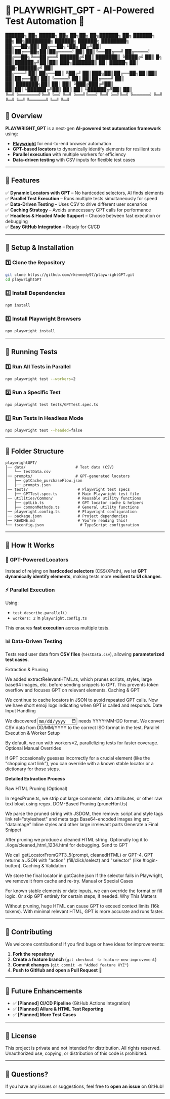 # 🎡 PLAYWRIGHT_GPT - AI-Powered Test Automation 🚀  


██████╗ ██╗      █████╗ ██╗   ██╗██╗    ██╗██████╗ ██╗ ██████╗ ██╗  ██╗████████╗               ██████╗ ██████╗ ████████╗
██╔══██╗██║     ██╔══██╗╚██╗ ██╔╝██║    ██║██╔══██╗██║██╔════╝ ██║  ██║╚══██╔══╝              ██╔════╝ ██╔══██╗╚══██╔══╝
██████╔╝██║     ███████║ ╚████╔╝ ██║ █╗ ██║██████╔╝██║██║  ███╗███████║   ██║       █████╗    ██║  ███╗██████╔╝   ██║   
██╔═══╝ ██║     ██╔══██║  ╚██╔╝  ██║███╗██║██╔══██╗██║██║   ██║██╔══██║   ██║       ╚════╝    ██║   ██║██╔═══╝    ██║   
██║     ███████╗██║  ██║   ██║   ╚███╔███╔╝██║  ██║██║╚██████╔╝██║  ██║   ██║                 ╚██████╔╝██║        ██║   
╚═╝     ╚══════╝╚═╝  ╚═╝   ╚═╝    ╚══╝╚══╝ ╚═╝  ╚═╝╚═╝ ╚═════╝ ╚═╝  ╚═╝   ╚═╝                  ╚═════╝ ╚═╝        ╚═╝   
                                                                                                                        


## 📌 Overview  
**PLAYWRIGHT_GPT** is a next-gen **AI-powered test automation framework** using:
- **[Playwright](https://playwright.dev/)** for end-to-end browser automation  
- **GPT-based locators** to dynamically identify elements for resilient tests  
- **Parallel execution** with multiple workers for efficiency  
- **Data-driven testing** with CSV inputs for flexible test cases  

---

## 🚀 Features  
✅ **Dynamic Locators with GPT** – No hardcoded selectors, AI finds elements  
✅ **Parallel Test Execution** – Runs multiple tests simultaneously for speed  
✅ **Data-Driven Testing** – Uses CSV to drive different user scenarios  
✅ **Caching Strategy** – Avoids unnecessary GPT calls for performance  
✅ **Headless & Headed Mode Support** – Choose between fast execution or debugging  
✅ **Easy GitHub Integration** – Ready for CI/CD  

---

## 🔧 Setup & Installation  

### **1️⃣ Clone the Repository**
```bash
git clone https://github.com/rkennedy97/playwrightGPT.git
cd playwrightGPT
```

### **2️⃣ Install Dependencies**
```bash
npm install
```

### **3️⃣ Install Playwright Browsers**
```bash
npx playwright install
```

---

## 🏃 Running Tests  

### **1️⃣ Run All Tests in Parallel**
```bash
npx playwright test --workers=2
```

### **2️⃣ Run a Specific Test**
```bash
npx playwright test tests/GPTTest.spec.ts
```

### **3️⃣ Run Tests in Headless Mode**
```bash
npx playwright test --headed=false
```

---

## 👤 Folder Structure  

```
playwrightGPT/
│── data/                      # Test data (CSV)
│   └── testData.csv
│── prompts/                   # GPT-generated locators
│   ├── gptCache_purchaseFlow.json
│   ├── prompts.json
│── tests/                      # Playwright test specs
│   ├── GPTTest.spec.ts         # Main Playwright test file
│── utilities/Common/           # Reusable utility functions
│   ├── gptLib.ts               # GPT locator cache & helpers
│   ├── commonMethods.ts        # General utility functions
│── playwright.config.ts        # Playwright configuration
│── package.json                # Project dependencies
│── README.md                   # You're reading this!
└── tsconfig.json                # TypeScript configuration
```

---

## 🎯 How It Works  

### **🧠 GPT-Powered Locators**  
Instead of relying on **hardcoded selectors** (CSS/XPath), we let **GPT dynamically identify elements**, making tests more **resilient to UI changes**.

### **⚡ Parallel Execution**
Using:
- `test.describe.parallel()`  
- `workers: 2` in `playwright.config.ts`  

This ensures **fast execution** across multiple tests.

### **📊 Data-Driven Testing**
Tests read user data from **CSV files** (`testData.csv`), allowing **parameterized test cases**.


Extraction & Pruning

We added extractRelevantHTML.ts, which prunes scripts, styles, large base64 images, etc. before sending snippets to GPT.
This prevents token overflow and focuses GPT on relevant elements.
Caching & GPT

We continue to cache locators in JSON to avoid repeated GPT calls.
Now we have short emoji logs indicating when GPT is called and responds.
Date Input Handling

We discovered <input type="date"> needs YYYY-MM-DD format.
We convert CSV data from DD/MM/YYYY to the correct ISO format in the test.
Parallel Execution & Worker Setup

By default, we run with workers=2, parallelizing tests for faster coverage.
Optional Manual Overrides

If GPT occasionally guesses incorrectly for a crucial element (like the “shopping cart link”), you can override with a known stable locator or a dictionary for those steps.

**Detailed Extraction Process**

Raw HTML Pruning (Optional)

In regexPrune.ts, we strip out large comments, data attributes, or other raw text bloat using regex.
DOM-Based Pruning (pruneHtml.ts)

We parse the pruned string with JSDOM, then remove:
script and style tags
link rel="stylesheet"  and meta tags
Base64-encoded images img src "dataimage"
Inline styles and other large irrelevant parts
Generate a Final Snippet

After pruning we produce a cleaned HTML string.
Optionally log it to ./logs/cleaned_html_1234.html for debugging.
Send to GPT

We call getLocatorFromGPT3_5(prompt, cleanedHTML) or GPT-4.
GPT returns a JSON with "action" (fill/click/select) and "selector" (like #login-button).
Caching & Validation

We store the final locator in gptCache json
If the selector fails in Playwright, we remove it from cache and re-try.
Manual or Special Cases

For known stable elements or date inputs, we can override the format or fill logic.
Or skip GPT entirely for certain steps, if needed.
Why This Matters

Without pruning, huge HTML can cause GPT to exceed context limits (16k tokens).
With minimal relevant HTML, GPT is more accurate and runs faster.

---

## 📢 Contributing  
We welcome contributions! If you find bugs or have ideas for improvements:
1. **Fork the repository**  
2. **Create a feature branch** (`git checkout -b feature-new-improvement`)  
3. **Commit changes** (`git commit -m "Added feature XYZ"`)  
4. **Push to GitHub and open a Pull Request** 🎉  

---

## 🔧 Future Enhancements  
- ✅ **[Planned] CI/CD Pipeline** (GitHub Actions Integration)  
- ✅ **[Planned] Allure & HTML Test Reporting**  
- ✅ **[Planned] More Test Cases**  

---

## 📝 License  
This project is private and not intended for distribution.
All rights reserved. Unauthorized use, copying, or distribution of this code is prohibited.

---

## 💌 Questions?  
If you have any issues or suggestions, feel free to **open an issue** on GitHub!  

---

